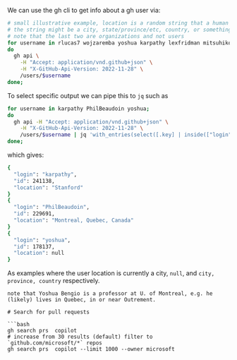 We can use the gh cli to get info about a gh user via:


```bash
# small illustrative example, location is a random string that a human enters or `null`
# the string might be a city, state/province/etc, country, or something else entirely
# note that the last two are organizations and not users
for username in rlucas7 wojzaremba yoshua karpathy lexfridman mitsuhiko rgommers scipy aws;
do
  gh api \
    -H "Accept: application/vnd.github+json" \
    -H "X-GitHub-Api-Version: 2022-11-28" \
    /users/$username
done;
```

To select specific output we can pipe this to `jq` such as
```bash
for username in karpathy PhilBeaudoin yoshua;
do
  gh api -H "Accept: application/vnd.github+json" \
    -H "X-GitHub-Api-Version: 2022-11-28" \
    /users/$username | jq 'with_entries(select([.key] | inside(["login", "id", "location"])))';
done;
```
which gives:

```bash
{
  "login": "karpathy",
  "id": 241138,
  "location": "Stanford"
}
{
  "login": "PhilBeaudoin",
  "id": 229691,
  "location": "Montreal, Quebec, Canada"
}
{
  "login": "yoshua",
  "id": 178137,
  "location": null
}
```

As examples where the user location is currently a city, `null`, and `city, province, country` respectively.
```
note that Yoshua Bengio is a professor at U. of Montreal, e.g. he (likely) lives in Quebec, in or near Outrement.

# Search for pull requests

```bash
gh search prs  copilot
# increase from 30 results (default) filter to `github.com/microsoft/*` repos
gh search prs  copilot --limit 1000 --owner microsoft
```

